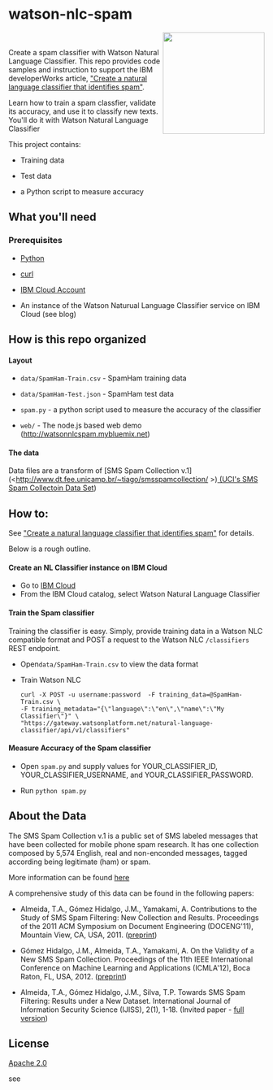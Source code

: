 # watson-nlc-spam

<img src="https://raw.githubusercontent.com/cdimascio/watson-nlc-spam/master/assets/watson-nlc.png"  width="200"  align="right" /></br>

Create a spam classifier with Watson Natural Language Classifier. This repo provides code samples and instruction to support the IBM developerWorks article, ["Create a natural language classifier that identifies spam"](https://www.ibm.com/developerworks/library/cc-spam-classification-service-watson-nlc-bluemix-trs/index.html).

Learn how to train a spam classfier, validate its accuracy, and use it to classify new texts. You'll do it with Watson Natural Language Classifier

This project contains:

* Training data

* Test data

* a Python script to measure accuracy

## What you'll need

### Prerequisites

* [Python](https://www.python.org/downloads/)

* [curl](http://curl.haxx.se/download.html)

* [IBM Cloud Account](www.bluemix.net)

* An instance of the Watson Naturual Language Classifier service on IBM Cloud (see
  blog)

## How is this repo organized

#### Layout

* `data/SpamHam-Train.csv` - SpamHam training data

* `data/SpamHam-Test.json` - SpamHam test data

* `spam.py` - a python script used to measure the accuracy of the classifier

* `web/` - The node.js based web demo (http://watsonnlcspam.mybluemix.net)

#### The data

Data files are a transform of [SMS Spam Collection
v.1](<<http://www.dt.fee.unicamp.br/~tiago/smsspamcollection/> >)[ (UCI's SMS
Spam Collectoin Data
Set](https://archive.ics.uci.edu/ml/datasets/SMS+Spam+Collection))

## How to:

See ["Create a natural language classifier that identifies spam"](https://www.ibm.com/developerworks/library/cc-spam-classification-service-watson-nlc-bluemix-trs/index.html) for details.

Below is a rough outline.

#### Create an NL Classifier instance on IBM Cloud

* Go to [IBM Cloud](www.bluemix.net)
* From the IBM Cloud catalog, select Watson Natural Language Classifier

#### Train the Spam classifier

Training the classifier is easy. Simply, provide training data in a Watson NLC
compatible format and POST a request to the Watson NLC `/classifiers` REST
endpoint.

* Open`data/SpamHam-Train.csv` to view the data format
* Train Watson NLC

	```
   curl -X POST -u username:password  -F training_data=@SpamHam-Train.csv \
   -F training_metadata="{\"language\":\"en\",\"name\":\"My Classifier\"}" \
  "https://gateway.watsonplatform.net/natural-language-classifier/api/v1/classifiers"
	```

#### Measure Accuracy of the Spam classifier

* Open `spam.py` and supply values for YOUR_CLASSIFIER_ID, YOUR_CLASSIFIER_USERNAME, and YOUR_CLASSIFIER_PASSWORD.

* Run `python spam.py`

## About the Data

The SMS Spam Collection v.1 is a public set of SMS labeled messages that have
been collected for mobile phone spam research. It has one collection composed
by 5,574 English, real and non-enconded messages, tagged according being
legitimate (ham) or spam.

More information can be found
[here](http://www.dt.fee.unicamp.br/~tiago/smsspamcollection/)

A comprehensive study of this data can be found in the following papers:

* Almeida, T.A., Gómez Hidalgo, J.M., Yamakami, A. Contributions to the Study
  of SMS Spam Filtering: New Collection and Results. Proceedings of the 2011
  ACM Symposium on Document Engineering (DOCENG'11), Mountain View, CA, USA, 2011.
  ([preprint](http://www.dt.fee.unicamp.br/~tiago/smsspamcollection/doceng11.pdf))

* Gómez Hidalgo, J.M., Almeida, T.A., Yamakami, A. On the Validity of a New
  SMS Spam Collection. Proceedings of the 11th IEEE International Conference
  on Machine Learning and Applications (ICMLA'12), Boca Raton, FL, USA, 2012.
  ([preprint](http://www.dt.fee.unicamp.br/~tiago/smsspamcollection/icmla12.pdf))

* Almeida, T.A., Gómez Hidalgo, J.M., Silva, T.P. Towards SMS Spam Filtering:
  Results under a New Dataset. International Journal of Information Security
  Science (IJISS), 2(1), 1-18. (Invited paper - [full
  version](http://www.dt.fee.unicamp.br/~tiago/smsspamcollection/IJISS13.pdf))

## License

[Apache 2.0](https://www.apache.org/licenses/LICENSE-2.0)

see [](LICENSE)
